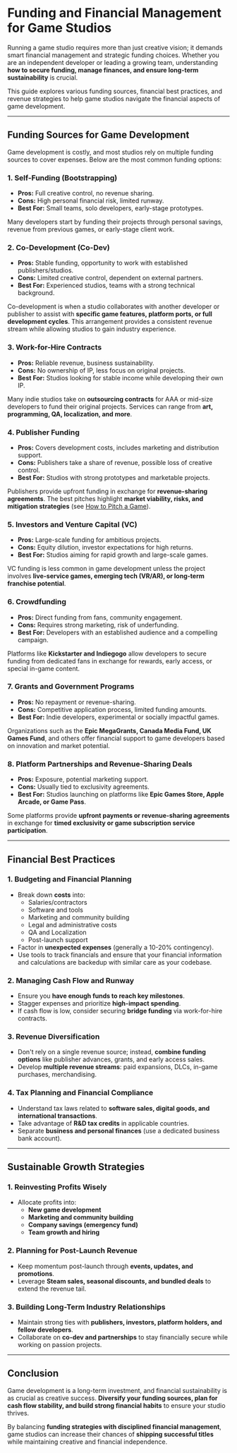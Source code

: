 # Funding and Financial Management for Game Studios

Running a game studio requires more than just creative vision; it demands smart financial management and strategic funding choices. Whether you are an independent developer or leading a growing team, understanding **how to secure funding, manage finances, and ensure long-term sustainability** is crucial.

This guide explores various funding sources, financial best practices, and revenue strategies to help game studios navigate the financial aspects of game development.

---

## Funding Sources for Game Development

Game development is costly, and most studios rely on multiple funding sources to cover expenses. Below are the most common funding options:

### 1. **Self-Funding (Bootstrapping)**
- **Pros:** Full creative control, no revenue sharing.
- **Cons:** High personal financial risk, limited runway.
- **Best For:** Small teams, solo developers, early-stage prototypes.

Many developers start by funding their projects through personal savings, revenue from previous games, or early-stage client work.

### 2. **Co-Development (Co-Dev)**
- **Pros:** Stable funding, opportunity to work with established publishers/studios.
- **Cons:** Limited creative control, dependent on external partners.
- **Best For:** Experienced studios, teams with a strong technical background.

Co-development is when a studio collaborates with another developer or publisher to assist with **specific game features, platform ports, or full development cycles**. This arrangement provides a consistent revenue stream while allowing studios to gain industry experience.

### 3. **Work-for-Hire Contracts**
- **Pros:** Reliable revenue, business sustainability.
- **Cons:** No ownership of IP, less focus on original projects.
- **Best For:** Studios looking for stable income while developing their own IP.

Many indie studios take on **outsourcing contracts** for AAA or mid-size developers to fund their original projects. Services can range from **art, programming, QA, localization, and more**.

### 4. **Publisher Funding**
- **Pros:** Covers development costs, includes marketing and distribution support.
- **Cons:** Publishers take a share of revenue, possible loss of creative control.
- **Best For:** Studios with strong prototypes and marketable projects.

Publishers provide upfront funding in exchange for **revenue-sharing agreements**. The best pitches highlight **market viability, risks, and mitigation strategies** (see [How to Pitch a Game](HowToPitchAGame.md)).

### 5. **Investors and Venture Capital (VC)**
- **Pros:** Large-scale funding for ambitious projects.
- **Cons:** Equity dilution, investor expectations for high returns.
- **Best For:** Studios aiming for rapid growth and large-scale games.

VC funding is less common in game development unless the project involves **live-service games, emerging tech (VR/AR), or long-term franchise potential**.

### 6. **Crowdfunding**
- **Pros:** Direct funding from fans, community engagement.
- **Cons:** Requires strong marketing, risk of underfunding.
- **Best For:** Developers with an established audience and a compelling campaign.

Platforms like **Kickstarter and Indiegogo** allow developers to secure funding from dedicated fans in exchange for rewards, early access, or special in-game content.

### 7. **Grants and Government Programs**
- **Pros:** No repayment or revenue-sharing.
- **Cons:** Competitive application process, limited funding amounts.
- **Best For:** Indie developers, experimental or socially impactful games.

Organizations such as the **Epic MegaGrants, Canada Media Fund, UK Games Fund**, and others offer financial support to game developers based on innovation and market potential.

### 8. **Platform Partnerships and Revenue-Sharing Deals**
- **Pros:** Exposure, potential marketing support.
- **Cons:** Usually tied to exclusivity agreements.
- **Best For:** Studios launching on platforms like **Epic Games Store, Apple Arcade, or Game Pass**.

Some platforms provide **upfront payments or revenue-sharing agreements** in exchange for **timed exclusivity or game subscription service participation**.

---

## Financial Best Practices

### 1. **Budgeting and Financial Planning**
- Break down **costs** into:
  - Salaries/contractors
  - Software and tools
  - Marketing and community building
  - Legal and administrative costs
  - QA and Localization
  - Post-launch support
- Factor in **unexpected expenses** (generally a 10-20% contingency).
- Use tools to track financials and ensure that your financial information and calculations are backedup with similar care as your codebase.

### 2. **Managing Cash Flow and Runway**
- Ensure you **have enough funds to reach key milestones**.
- Stagger expenses and prioritize **high-impact spending**.
- If cash flow is low, consider securing **bridge funding** via work-for-hire contracts.

### 3. **Revenue Diversification**
- Don't rely on a single revenue source; instead, **combine funding options** like publisher advances, grants, and early access sales.
- Develop **multiple revenue streams**: paid expansions, DLCs, in-game purchases, merchandising.

### 4. **Tax Planning and Financial Compliance**
- Understand tax laws related to **software sales, digital goods, and international transactions**.
- Take advantage of **R&D tax credits** in applicable countries.
- Separate **business and personal finances** (use a dedicated business bank account).

---

## Sustainable Growth Strategies

### 1. **Reinvesting Profits Wisely**
- Allocate profits into:
  - **New game development**
  - **Marketing and community building**
  - **Company savings (emergency fund)**
  - **Team growth and hiring**

### 2. **Planning for Post-Launch Revenue**
- Keep momentum post-launch through **events, updates, and promotions**.
- Leverage **Steam sales, seasonal discounts, and bundled deals** to extend the revenue tail.

### 3. **Building Long-Term Industry Relationships**
- Maintain strong ties with **publishers, investors, platform holders, and fellow developers**.
- Collaborate on **co-dev and partnerships** to stay financially secure while working on passion projects.

---

## Conclusion

Game development is a long-term investment, and financial sustainability is as crucial as creative success. **Diversify your funding sources, plan for cash flow stability, and build strong financial habits** to ensure your studio thrives.

By balancing **funding strategies with disciplined financial management**, game studios can increase their chances of **shipping successful titles** while maintaining creative and financial independence.


